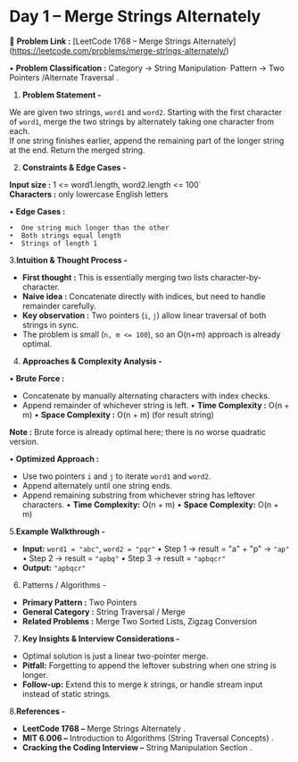 
# Day 1 – Merge Strings Alternately

🔗  **Problem Link :** [LeetCode 1768 – Merge Strings Alternately]
    (https://leetcode.com/problems/merge-strings-alternately/)

•	**Problem Classification :** Category → String Manipulation· 
Pattern → Two Pointers /Alternate Traversal .

1. **Problem Statement -**

We are given two strings, `word1` and `word2`. Starting with the first character of `word1`, merge the two strings by alternately taking one character from each.   
If one string finishes earlier, append the remaining part of the longer string at the end. Return the merged string.

2. **Constraints & Edge Cases  -**

**Input size :** 1 <= word1.length, word2.length <= 100`                                                                                
**Characters :** only lowercase English letters

•  **Edge Cases :**

    •  One string much longer than the other
    •  Both strings equal length
    •  Strings of length 1

 3.**Intuition & Thought Process -**

*  **First thought :** This is essentially merging two lists character-by-character.
*  **Naive idea :** Concatenate directly with indices, but need to handle remainder carefully.
*  **Key observation :** Two pointers (`i`, `j`) allow linear traversal of both strings in sync.
*  The problem is small (`n, m <= 100`), so an O(n+m) approach is already optimal.

4. **Approaches & Complexity Analysis -**

•  **Brute Force :**

*  Concatenate by manually alternating characters with index checks.
*  Append remainder of whichever string is left.
    •	**Time Complexity  :** O(n + m)
    •	**Space Complexity :** O(n + m) (for result string)

**Note :** Brute force is already optimal here; there is no worse quadratic version.  

• **Optimized Approach :**

*  Use two pointers `i` and `j` to iterate `word1` and `word2`.
*  Append alternately until one string ends.
*  Append remaining substring from whichever string has leftover characters.
    •	**Time Complexity:** O(n + m)
    •	**Space Complexity:** O(n + m)

5.**Example Walkthrough -**

* **Input:** `word1 = "abc"`, `word2 = "pqr"`
    •	Step 1 → result = "a" + "p" → `"ap"`
    •	Step 2 → result = `"apbq"`
    •	Step 3 → result = `"apbqcr"`
* **Output:** `"apbqcr"` 

6. Patterns / Algorithms -

* **Primary Pattern :** Two Pointers
* **General Category :** String Traversal / Merge
* **Related Problems :** Merge Two Sorted Lists, Zigzag Conversion


7. **Key Insights & Interview Considerations -**

* Optimal solution is just a linear two-pointer merge.
* **Pitfall:** Forgetting to append the leftover substring when one string is longer.
* **Follow-up:** Extend this to merge *k* strings, or handle stream input instead of static strings.

8.**References -**

* **LeetCode 1768 –** Merge Strings Alternately .
* **MIT 6.006 –** Introduction to Algorithms (String Traversal Concepts) .
* **Cracking the Coding Interview –** String Manipulation Section .


                                             

